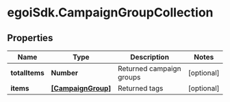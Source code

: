 # egoiSdk.CampaignGroupCollection

## Properties
Name | Type | Description | Notes
------------ | ------------- | ------------- | -------------
**totalItems** | **Number** | Returned campaign groups | [optional] 
**items** | [**[CampaignGroup]**](CampaignGroup.md) | Returned tags | [optional] 


